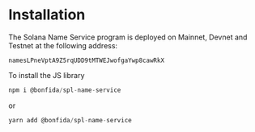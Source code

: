 # Installation

The Solana Name Service program is deployed on Mainnet, Devnet and Testnet at the following address:

```
namesLPneVptA9Z5rqUDD9tMTWEJwofgaYwp8cawRkX
```

To install the JS library

```js
npm i @bonfida/spl-name-service
```

or

```js
yarn add @bonfida/spl-name-service
```

